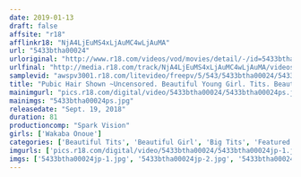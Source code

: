 ```yaml
---
date: 2019-01-13
draft: false
affsite: "r18"
afflinkr18: "NjA4LjEuMS4xLjAuMC4wLjAuMA"
url: "5433btha00024"
urloriginal: "http://www.r18.com/videos/vod/movies/detail/-/id=5433btha00024"
urlfinal: "http://media.r18.com/track/NjA4LjEuMS4xLjAuMC4wLjAuMA/videos/vod/movies/detail/-/id=5433btha00024"
samplevid: "awspv3001.r18.com/litevideo/freepv/5/543/5433btha00024/5433btha00024_dmb_w.mp4"
title: "Pubic Hair Shown ~Uncensored. Beautiful Young Girl. Tits. Beautiful, Big H-Cup Tits~ Wakaba Onoue"
mainimgurl: "pics.r18.com/digital/video/5433btha00024/5433btha00024ps.jpg"
mainimgs: "5433btha00024ps.jpg"
releasedate: "Sept. 19, 2018"
duration: 81
productioncomp: "Spark Vision"
girls: ['Wakaba Onoue']
categories: ['Beautiful Tits', 'Beautiful Girl', 'Big Tits', 'Featured Actress', 'Idol Video', 'Hi-Def']
imgurls: ['pics.r18.com/digital/video/5433btha00024/5433btha00024jp-1.jpg', 'pics.r18.com/digital/video/5433btha00024/5433btha00024jp-2.jpg', 'pics.r18.com/digital/video/5433btha00024/5433btha00024jp-3.jpg', 'pics.r18.com/digital/video/5433btha00024/5433btha00024jp-4.jpg', 'pics.r18.com/digital/video/5433btha00024/5433btha00024jp-5.jpg', 'pics.r18.com/digital/video/5433btha00024/5433btha00024jp-6.jpg', 'pics.r18.com/digital/video/5433btha00024/5433btha00024jp-7.jpg', 'pics.r18.com/digital/video/5433btha00024/5433btha00024jp-8.jpg', 'pics.r18.com/digital/video/5433btha00024/5433btha00024jp-9.jpg', 'pics.r18.com/digital/video/5433btha00024/5433btha00024jp-10.jpg', 'pics.r18.com/digital/video/5433btha00024/5433btha00024jp-11.jpg', 'pics.r18.com/digital/video/5433btha00024/5433btha00024jp-12.jpg', 'pics.r18.com/digital/video/5433btha00024/5433btha00024jp-13.jpg', 'pics.r18.com/digital/video/5433btha00024/5433btha00024jp-14.jpg', 'pics.r18.com/digital/video/5433btha00024/5433btha00024jp-15.jpg', 'pics.r18.com/digital/video/5433btha00024/5433btha00024jp-16.jpg', 'pics.r18.com/digital/video/5433btha00024/5433btha00024jp-17.jpg', 'pics.r18.com/digital/video/5433btha00024/5433btha00024jp-18.jpg', 'pics.r18.com/digital/video/5433btha00024/5433btha00024jp-19.jpg', 'pics.r18.com/digital/video/5433btha00024/5433btha00024jp-20.jpg']
imgs: ['5433btha00024jp-1.jpg', '5433btha00024jp-2.jpg', '5433btha00024jp-3.jpg', '5433btha00024jp-4.jpg', '5433btha00024jp-5.jpg', '5433btha00024jp-6.jpg', '5433btha00024jp-7.jpg', '5433btha00024jp-8.jpg', '5433btha00024jp-9.jpg', '5433btha00024jp-10.jpg', '5433btha00024jp-11.jpg', '5433btha00024jp-12.jpg', '5433btha00024jp-13.jpg', '5433btha00024jp-14.jpg', '5433btha00024jp-15.jpg', '5433btha00024jp-16.jpg', '5433btha00024jp-17.jpg', '5433btha00024jp-18.jpg', '5433btha00024jp-19.jpg', '5433btha00024jp-20.jpg']
---
```

